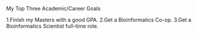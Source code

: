 My Top Three Academic/Career Goals

1.Finish my Masters with a good GPA.
2.Get a Bioinformatics Co-op.
3.Get a Bioinformatics Scientist full-time role.
